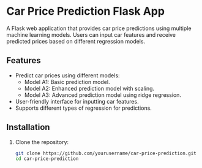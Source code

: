 # Car Price Prediction Flask App

A Flask web application that provides car price predictions using multiple machine learning models. Users can input car features and receive predicted prices based on different regression models.


## Features

- Predict car prices using different models:
  - Model A1: Basic prediction model.
  - Model A2: Enhanced prediction model with scaling.
  - Model A3: Advanced prediction model using ridge regression.
- User-friendly interface for inputting car features.
- Supports different types of regression for predictions.

## Installation

1. Clone the repository:
   ```bash
   git clone https://github.com/yourusername/car-price-prediction.git
   cd car-price-prediction
